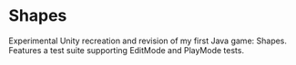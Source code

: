 # Shapes

Experimental Unity recreation and revision of my first Java game: Shapes.
Features a test suite supporting EditMode and PlayMode tests.
